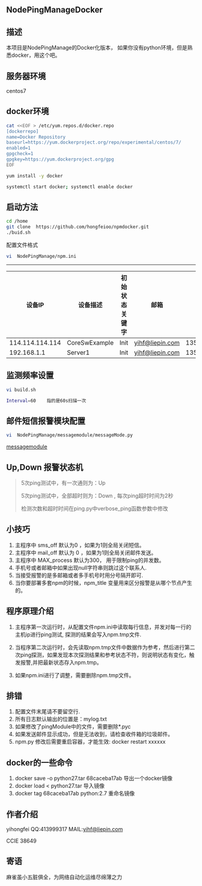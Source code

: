 NodePingManageDocker
---------------------

描述
------------
本项目是NodePingManage的Docker化版本， 如果你没有python环境，但是熟悉docker，用这个吧。



服务器环境
------------
centos7


docker环境
-------------------
```bash
cat <<EOF > /etc/yum.repos.d/docker.repo
[dockerrepo]
name=Docker Repository
baseurl=https://yum.dockerproject.org/repo/experimental/centos/7/
enabled=1
gpgcheck=1
gpgkey=https://yum.dockerproject.org/gpg
EOF

yum install -y docker 

systemctl start docker; systemctl enable docker

```

启动方法
----------------
```bash
cd /home
git clone  https://github.com/hongfeioo/npmdocker.git
./buid.sh
```


配置文件格式
```bash
vi  NodePingManage/npm.ini
```
-----------------------
| 设备IP | 设备描述|初始状态关键字|邮箱|手机号|
|-----|------|----|----|----|
|114.114.114.114|CoreSwExample|Init|yihf@liepin.com|13521161889
|192.168.1.1|Server1|Init|yihf@liepin.com|13521161889


监测频率设置
---------
```bash
vi build.sh

Interval=60    指的是60s扫描一次
```



邮件短信报警模块配置
---------------------------
```bash
vi  NodePingManage/messagemodule/messageMode.py
```
[messagemodule](https://github.com/hongfeioo/messagemodule)</p>



Up,Down 报警状态机
--------------
>  5次ping测试中，有一次通则为：Up </p>
>  5次ping测试中，全部超时则为：Down , 每次ping超时时间为2秒</p>
>  检测次数和超时时间在ping.py中verbose_ping函数参数中修改 </p>



小技巧
-----------
1.   主程序中  sms_off 默认为0 ，如果为1则全局关闭短信。  
2.   主程序中  mail_off 默认为 0 ，如果为1则全局关闭邮件发送。
3.   主程序中  MAX_process 默认为300， 用于限制ping的并发数。
4.   手机号或者邮箱中如果出现null字符串则跳过这个联系人.
5.   当接受报警的是多邮箱或者多手机号时用分号隔开即可. 
6.   当你要部署多套npm的时候，npm_title 变量用来区分报警是从哪个节点产生的。

程序原理介绍
---------
1.  主程序第一次运行时，从配置文件npm.ini中读取每行信息，并发对每一行的主机ip进行ping测试, 探测的结果会写入npm.tmp文件.</p>
2.  当程序第二次运行时，会先读取npm.tmp文件中数据作为参考，然后进行第二次ping探测，如果发现本次探测结果和参考状态不符，则说明状态有变化，触发报警,并把最新状态存入npm.tmp。</p>
3.  如果npm.ini进行了调整，需要删除npm.tmp文件。

排错 
------
1.   配置文件末尾请不要留空行.
2.   所有日志默认输出的位置是：mylog.txt  
3.   如果修改了pingModule中的文件，需要删除*.pyc  
4.   如果发送邮件显示成功，但是无法收到，请检查收件箱的垃圾邮件。
5.   npm.py 修改后需要重启容器，才能生效: docker restart xxxxxx


docker的一些命令
---------
1. docker save -o python27.tar 68caceba17ab   导出一个docker镜像   
2. docker load <  python27.tar      导入镜像
3. docker tag 68caceba17ab  python:2.7  重命名镜像


作者介绍
----------
yihongfei  QQ:413999317   MAIL:yihf@liepin.com

CCIE 38649


寄语
------
麻雀虽小五脏俱全，为网络自动化运维尽绵薄之力 </p>



